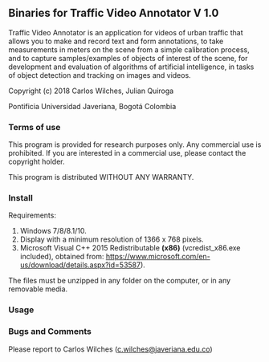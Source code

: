 ## Binaries for Traffic Video Annotator V 1.0

Traffic Video Annotator is an application for videos of urban traffic that allows you to make and record text and form annotations, to take measurements in meters on the scene from a simple calibration process, and to capture samples/examples of objects of interest of the scene, for development and evaluation of algorithms of artificial intelligence, in tasks of object detection and tracking on images and videos.

Copyright (c) 2018 Carlos Wilches, Julian Quiroga
 
Pontificia Universidad Javeriana, Bogotá Colombia

### Terms of use

This program is provided for research purposes only. Any commercial use is prohibited. If you are interested in a commercial use, please  contact the copyright holder. 
 
This program is distributed WITHOUT ANY WARRANTY.

### Install

Requirements:
1. Windows 7/8/8.1/10.
2. Display with a minimum resolution of 1366 x 768 pixels.
3. Microsoft Visual C++ 2015 Redistributable **(x86)** (vcredist_x86.exe included), obtained from: https://www.microsoft.com/en-us/download/details.aspx?id=53587).

The files must be unzipped in any folder on the computer, or in any removable media.

### Usage



### Bugs and Comments

Please report to Carlos Wilches (c.wilches@javeriana.edu.co)
